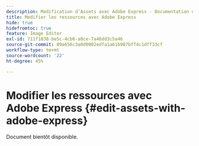 ```yaml
---
description: Modification d’Assets avec Adobe Express - Documentation de Marketo - Documentation du produit
title: Modifier les ressources avec Adobe Express
hide: true
hidefromtoc: true
feature: Image Editor
exl-id: 711f1838-be5c-4cb6-a0ce-7a46dd3c5a46
source-git-commit: 09a656c3a0d0002edfa1a61b987bff4c1dff33cf
workflow-type: tm+mt
source-wordcount: '22'
ht-degree: 45%

---
```


# Modifier les ressources avec Adobe Express {#edit-assets-with-adobe-express}

Document bientôt disponible.
